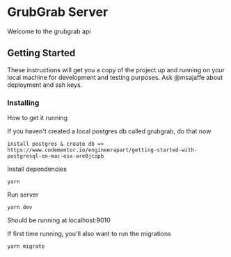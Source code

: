 # GrubGrab Server

Welcome to the grubgrab api

## Getting Started

These instructions will get you a copy of the project up and running on your local machine for development and testing purposes. Ask @msajaffe about deployment and ssh keys.

### Installing

How to get it running

If you haven't created a local postgres db called grubgrab, do that now

```
install postgres & create db => https://www.codementor.io/engineerapart/getting-started-with-postgresql-on-mac-osx-are8jcopb
```

Install dependencies

```
yarn
```

Run server

```
yarn dev
```
Should be running at localhost:9010

If first time running, you'll also want to run the migrations

```
yarn migrate
```

